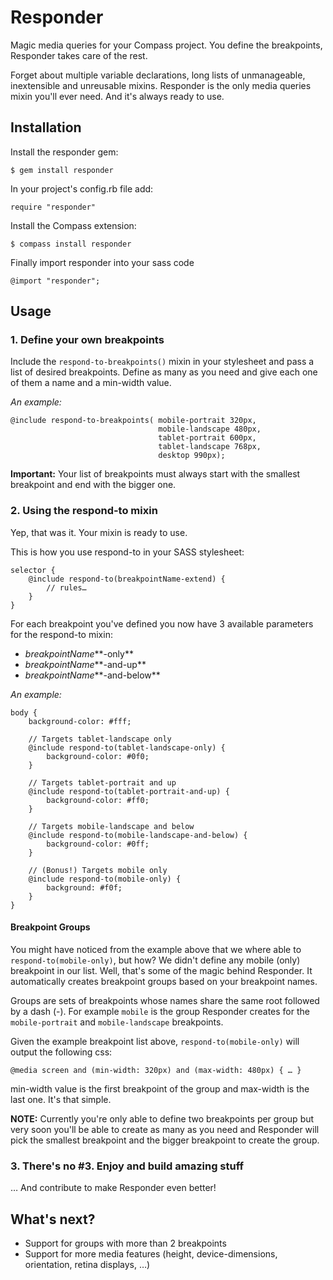 # Responder

Magic media queries for your Compass project. You define the breakpoints, Responder takes care of the rest.

Forget about multiple variable declarations, long lists of unmanageable, inextensible and unreusable mixins. Responder is the only media queries mixin you'll ever need. And it's always ready to use.

## Installation

Install the responder gem:

    $ gem install responder

In your project's config.rb file add:

	require "responder"

Install the Compass extension:

	$ compass install responder

Finally import responder into your sass code

	@import "responder";

## Usage

### 1. Define your own breakpoints

Include the `respond-to-breakpoints()` mixin in your stylesheet and pass a list of desired breakpoints. Define as many as you need and give each one of them a name and a min-width value.

*An example:*

	@include respond-to-breakpoints( mobile-portrait 320px,
									 mobile-landscape 480px,
									 tablet-portrait 600px,
									 tablet-landscape 768px,
							 		 desktop 990px);

**Important:** Your list of breakpoints must always start with the smallest breakpoint and end with the bigger one.

### 2. Using the respond-to mixin

Yep, that was it. Your mixin is ready to use.

This is how you use respond-to in your SASS stylesheet:

	selector {
		@include respond-to(breakpointName-extend) {
			// rules…
		}
	}
For each breakpoint you've defined you now have 3 available parameters for the respond-to mixin:

- *breakpointName***-only**
- *breakpointName***-and-up**
- *breakpointName***-and-below**

*An example:*

	body {
		background-color: #fff;

		// Targets tablet-landscape only
		@include respond-to(tablet-landscape-only) {
			background-color: #0f0;
		}

		// Targets tablet-portrait and up
		@include respond-to(tablet-portrait-and-up) {
			background-color: #ff0;
		}

		// Targets mobile-landscape and below
		@include respond-to(mobile-landscape-and-below) {
			background-color: #0ff;
		}

		// (Bonus!) Targets mobile only
		@include respond-to(mobile-only) {
			background: #f0f;
		}
	}


#### Breakpoint Groups

You might have noticed from the example above that we where able to `respond-to(mobile-only)`, but how? We didn't define any mobile (only) breakpoint in our list. Well, that's some of the magic behind Responder. It automatically creates breakpoint groups based on your breakpoint names.

Groups are sets of breakpoints whose names share the same root followed by a dash (-). For example `mobile` is the group Responder creates for the `mobile-portrait` and `mobile-landscape` breakpoints.

Given the example breakpoint list above, `respond-to(mobile-only)` will output the following css:

	@media screen and (min-width: 320px) and (max-width: 480px) { … }

min-width value is the first breakpoint of the group and max-width is the last one. It's that simple.

**NOTE:** Currently you're only able to define two breakpoints per group but very soon you'll be able to create as many as you need and Responder will pick the smallest breakpoint and the bigger breakpoint to create the group.

### 3. There's no #3. Enjoy and build amazing stuff

… And contribute to make Responder even better!


## What's next?

- Support for groups with more than 2 breakpoints
- Support for more media features (height, device-dimensions, orientation, retina displays, …)